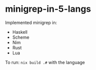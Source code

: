 # minigrep-in-5-langs
Implemented minigrep in:
- Haskell
- Scheme
- Nim
- Rust
- Lua

To run: `nix build .#` with the language

